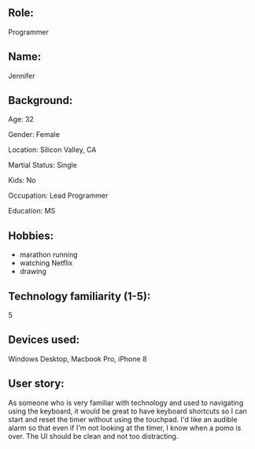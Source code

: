 ## Role:

Programmer

## Name:

Jennifer

## Background:

Age: 32

Gender: Female

Location: Silicon Valley, CA

Martial Status: Single

Kids: No

Occupation: Lead Programmer

Education: MS

## Hobbies:

- marathon running
- watching Netflix
- drawing

## Technology familiarity (1-5):

5

## Devices used:

Windows Desktop, Macbook Pro, iPhone 8

## User story:

As someone who is very familiar with technology and used to navigating using the keyboard, it would be great to have keyboard shortcuts so I can start and reset the timer without using the touchpad. I'd like an audible alarm so that even if I'm not looking at the timer, I know when a pomo is over. The UI should be clean and not too distracting.
